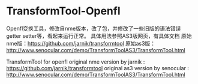 # TransformTool-Openfl
Openfl变换工具，修改自nme版本，改了包，并修改了一些旧版的语法错误getter setter等，看起来运行正常。
具体用法参照AS3版网页，有具体文档
原始nme版：https://github.com/jarnik/transformtool
原始as3版：http://www.senocular.com/demo/TransformToolAS3/TransformTool.html

TransformTool for openfl
original nme version by jarnik : https://github.com/jarnik/transformtool
original as3 version by senocular : http://www.senocular.com/demo/TransformToolAS3/TransformTool.html
